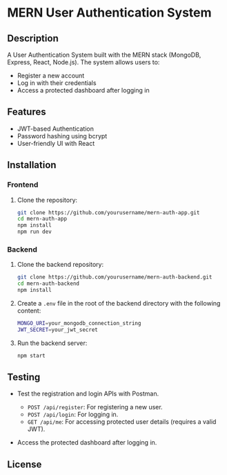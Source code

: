 # MERN User Authentication System

## Description
A User Authentication System built with the MERN stack (MongoDB, Express, React, Node.js). The system allows users to:

- Register a new account
- Log in with their credentials
- Access a protected dashboard after logging in

## Features
- JWT-based Authentication
- Password hashing using bcrypt
- User-friendly UI with React

## Installation

### Frontend
1. Clone the repository:
   ```bash
   git clone https://github.com/yourusername/mern-auth-app.git
   cd mern-auth-app
   npm install
   npm run dev
   ```

### Backend
1. Clone the backend repository:
   ```bash
   git clone https://github.com/yourusername/mern-auth-backend.git
   cd mern-auth-backend
   npm install
   ```

2. Create a `.env` file in the root of the backend directory with the following content:
   ```bash
   MONGO_URI=your_mongodb_connection_string
   JWT_SECRET=your_jwt_secret
   ```

3. Run the backend server:
   ```bash
   npm start
   ```

## Testing
- Test the registration and login APIs with Postman.
  - `POST /api/register`: For registering a new user.
  - `POST /api/login`: For logging in.
  - `GET /api/me`: For accessing protected user details (requires a valid JWT).

- Access the protected dashboard after logging in.

## License
